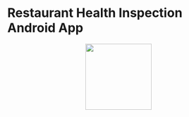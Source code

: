 # Restaurant Health Inspection Android App

<p align='center'>
  <img src="/Restaurant%20Health%20Inspector-app/src/main/res/drawable/icon_app_logo.png" width="150px" height="150px">
</p>


